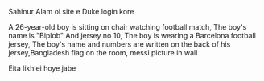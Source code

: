 Sahinur Alam oi site e Duke login kore

A 26-year-old boy is sitting on chair watching football match, The boy's name is "Biplob" And jersey no 10, The boy is wearing a Barcelona football jersey, The boy's name and numbers are written on the back of his jersey,Bangladesh flag on the room, messi picture in wall

Eita likhlei hoye jabe
